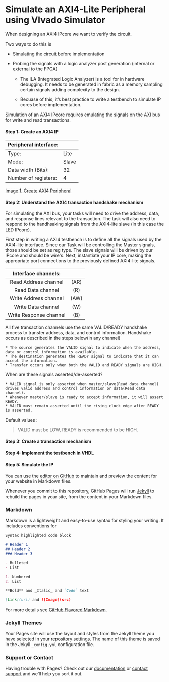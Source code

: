 # Simulate an AXI4-Lite Peripheral using VIvado Simulator

When designing an AXI4 IPcore we want to verify the circuit.

Two ways to do this is 
* Simulating the circuit before implementation
* Probing the signals with a logic analyzer post generation (internal or external to the FPGA)

  * The ILA (Integrated Logic Analyzer) is a tool for in hardware debugging.
It needs to be generated in fabric as a memory sampling certain signals adding complexity to the design.

  * Becuase of this, it’s best practice to write a testbench to simulate IP cores before implementation.
  
Simulation of an AXI4 IPcore requires emulating the signals on the AXI bus for write and read transactions.

#### Step 1: Create an AXI4 IP


| Peripheral interface:| |
| ------------ | ------------- |
| Type:| Lite |
| Mode:| Slave |
| Data width (Bits):| 32 |
| Number of registers:| 4 |

[Image 1. Create AXI4 Peripheral](https://raw.githubusercontent.com/TsafasN/AXI4_lite-Simulation-Tutorial/gh-pages/Create_Peripheral2.PNG)

#### Step 2: Understand the AXI4 transaction handshake mechanism

For simulating the AXI bus, your tasks will need to drive the address, data, and response lines relevant to the transaction. The task will also need to respond to the handhsaking signals from the AXI4-lite slave (in this case the LED IPcore).

First step in writing a AXI4 testbench is to define all the signals used by the AXI4-lite interface. Since our Task will be controlling the Master signals, those should be set as reg type. The slave signals will be driven by our IPcore and should be wire's. Next, instantiate your IP core, making the appropriate port connections to the previously defined AXI4-lite signals.


| **Interface channels:** | |
| :---: | :---: |
| Read Address channel | (AR) |
| Read Data channel | (R) |
| Write Address channel | (AW) |
| Write Data channel | (W) |
| Write Response channel | (B) |

All five transaction channels use the same VALID/READY handshake process to transfer address, data, and control information.
Handshake occurs as described in the steps below(in any channel)

    * The source generates the VALID signal to indicate when the address, data or control information is available.
    * The destination generates the READY signal to indicate that it can accept the information.
    * Transfer occurs only when both the VALID and READY signals are HIGH.
    
 When are these signals asserted/de-asserted?

    * VALID signal is only asserted when master/slave(Read data channel) drives valid address and control information or data(Read data channel).
    * Whenever master/slave is ready to accept information, it will assert READY.
    * VALID must remain asserted until the rising clock edge after READY is asserted.

Default values : 

> VALID must be LOW, 
> READY is recommended to be HIGH.



#### Step 3: Create a transaction mechanism

#### Step 4: Implement the testbench in VHDL

#### Step 5: Simulate the IP





You can use the [editor on GitHub](https://github.com/TsafasN/AXI4_lite-Simulation-Tutorial/edit/gh-pages/index.md) to maintain and preview the content for your website in Markdown files.

Whenever you commit to this repository, GitHub Pages will run [Jekyll](https://jekyllrb.com/) to rebuild the pages in your site, from the content in your Markdown files.

### Markdown

Markdown is a lightweight and easy-to-use syntax for styling your writing. It includes conventions for

```markdown
Syntax highlighted code block

# Header 1
## Header 2
### Header 3

- Bulleted
- List

1. Numbered
2. List

**Bold** and _Italic_ and `Code` text

[Link](url) and ![Image](src)
```

For more details see [GitHub Flavored Markdown](https://guides.github.com/features/mastering-markdown/).

### Jekyll Themes

Your Pages site will use the layout and styles from the Jekyll theme you have selected in your [repository settings](https://github.com/TsafasN/AXI4_lite-Simulation-Tutorial/settings). The name of this theme is saved in the Jekyll `_config.yml` configuration file.

### Support or Contact

Having trouble with Pages? Check out our [documentation](https://docs.github.com/categories/github-pages-basics/) or [contact support](https://github.com/contact) and we’ll help you sort it out.
